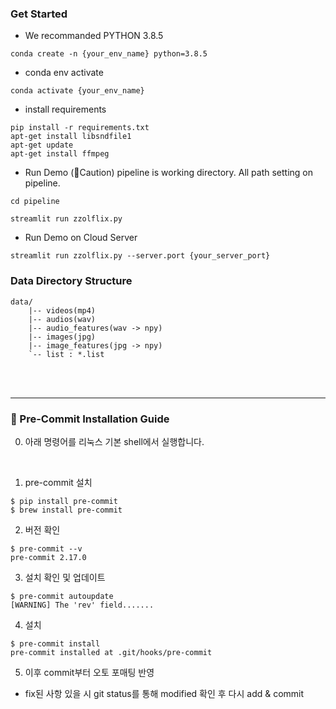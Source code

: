 ### Get Started
- We recommanded PYTHON 3.8.5
```
conda create -n {your_env_name} python=3.8.5
```
- conda env activate
```
conda activate {your_env_name}
```
- install requirements
```
pip install -r requirements.txt
apt-get install libsndfile1
apt-get update
apt-get install ffmpeg
```
- Run Demo 
(🧨Caution) pipeline is working directory. All path setting on pipeline.
```
cd pipeline
```
```
streamlit run zzolflix.py
```
- Run Demo on Cloud Server
```
streamlit run zzolflix.py --server.port {your_server_port}
```

### Data Directory Structure

```
data/
    |-- videos(mp4)
    |-- audios(wav)
    |-- audio_features(wav -> npy)
    |-- images(jpg)
    |-- image_features(jpg -> npy)
    `-- list : *.list
```


<br/><br/>
<hr>

### 🚩 Pre-Commit Installation Guide
0. 아래 명령어를 리눅스 기본 shell에서 실행합니다.
<br/>

1. pre-commit 설치
```
$ pip install pre-commit
$ brew install pre-commit
```

2. 버전 확인
```
$ pre-commit --v
pre-commit 2.17.0
```

3. 설치 확인 및 업데이트
```
$ pre-commit autoupdate
[WARNING] The 'rev' field.......
```

4. 설치
```
$ pre-commit install
pre-commit installed at .git/hooks/pre-commit
```

5. 이후 commit부터 오토 포매팅 반영
- fix된 사항 있을 시 git status를 통해 modified 확인 후 다시 add & commit